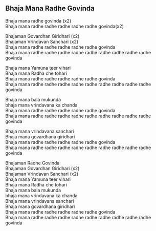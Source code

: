 ## Bhaja Mana Radhe Govinda


Bhaja mana radhe govinda (x2)  
Bhaja mana radhe radhe radhe radhe radhe govinda(x2)

Bhajaman Govardhan Giridhari (x2)  
Bhajaman Vrindavan Sanchari (x2)  
Bhaja mana radhe radhe radhe radhe radhe govinda  
Bhaja mana radhe radhe radhe radhe radhe radhe radhe radhe radhe govinda

Bhaja mana Yamuna teer vihari  
Bhaja mana Radha che tohari  
Bhaja mana radhe radhe radhe radhe radhe govinda  
Bhaja mana radhe radhe radhe radhe radhe radhe radhe radhe radhe govinda

Bhaja mana bala mukunda  
bhaja mana vrindavana ka chanda  
Bhaja mana radhe radhe radhe radhe radhe govinda  
Bhaja mana radhe radhe radhe radhe radhe radhe radhe radhe radhe govinda

Bhaja mana vrindavana sanchari  
Bhaja mana govardhana giridhari  
Bhaja mana radhe radhe radhe radhe radhe govinda  
Bhaja mana radhe radhe radhe radhe radhe radhe radhe radhe radhe govinda

Bhajaman Radhe Govinda  
Bhajaman Govardhan Giridhari (x2)  
Bhajaman Vrindavan Sanchari (x2)  
Bhaja mana Yamuna teer vihari  
Bhaja mana Radha che tohari  
Bhaja mana bala mukunda  
bhaja mana vrindavana ka chanda  
Bhaja mana vrindavana sanchari  
Bhaja mana govardhana giridhari  
Bhaja mana radhe radhe radhe radhe radhe govinda  
Bhaja mana radhe radhe radhe radhe radhe radhe radhe radhe radhe govinda

